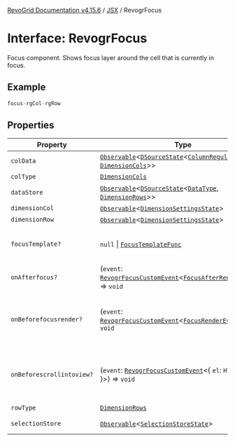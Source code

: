 [RevoGrid Documentation v4.15.6](README.md) / [JSX](Namespace.JSX.md) / RevogrFocus

# Interface: RevogrFocus

Focus component. Shows focus layer around the cell that is currently in focus.

## Example

```ts
focus-rgCol-rgRow
```

## Properties

| Property | Type | Description | Defined in |
| ------ | ------ | ------ | ------ |
| `colData` | [`Observable`](TypeAlias.Observable.md)\<[`DSourceState`](TypeAlias.DSourceState.md)\<[`ColumnRegular`](Interface.ColumnRegular.md), [`DimensionCols`](TypeAlias.DimensionCols.md)\>\> | Column source | [src/components.d.ts:1871](https://github.com/revolist/revogrid/blob/8ab186c1ae2faee97d25784acff6dbf4187524f8/src/components.d.ts#L1871) |
| `colType` | [`DimensionCols`](TypeAlias.DimensionCols.md) | Column type | [src/components.d.ts:1875](https://github.com/revolist/revogrid/blob/8ab186c1ae2faee97d25784acff6dbf4187524f8/src/components.d.ts#L1875) |
| `dataStore` | [`Observable`](TypeAlias.Observable.md)\<[`DSourceState`](TypeAlias.DSourceState.md)\<[`DataType`](TypeAlias.DataType.md), [`DimensionRows`](TypeAlias.DimensionRows.md)\>\> | Data rows source | [src/components.d.ts:1879](https://github.com/revolist/revogrid/blob/8ab186c1ae2faee97d25784acff6dbf4187524f8/src/components.d.ts#L1879) |
| `dimensionCol` | [`Observable`](TypeAlias.Observable.md)\<[`DimensionSettingsState`](Interface.DimensionSettingsState.md)\> | Dimension settings X | [src/components.d.ts:1883](https://github.com/revolist/revogrid/blob/8ab186c1ae2faee97d25784acff6dbf4187524f8/src/components.d.ts#L1883) |
| `dimensionRow` | [`Observable`](TypeAlias.Observable.md)\<[`DimensionSettingsState`](Interface.DimensionSettingsState.md)\> | Dimension settings Y | [src/components.d.ts:1887](https://github.com/revolist/revogrid/blob/8ab186c1ae2faee97d25784acff6dbf4187524f8/src/components.d.ts#L1887) |
| `focusTemplate?` | `null` \| [`FocusTemplateFunc`](TypeAlias.FocusTemplateFunc.md) | Focus template custom function. Can be used to render custom focus layer. | [src/components.d.ts:1891](https://github.com/revolist/revogrid/blob/8ab186c1ae2faee97d25784acff6dbf4187524f8/src/components.d.ts#L1891) |
| `onAfterfocus?` | (`event`: [`RevogrFocusCustomEvent`](Interface.RevogrFocusCustomEvent.md)\<[`FocusAfterRenderEvent`](Interface.FocusAfterRenderEvent.md)\>) => `void` | Used to setup properties after focus was rendered | [src/components.d.ts:1895](https://github.com/revolist/revogrid/blob/8ab186c1ae2faee97d25784acff6dbf4187524f8/src/components.d.ts#L1895) |
| `onBeforefocusrender?` | (`event`: [`RevogrFocusCustomEvent`](Interface.RevogrFocusCustomEvent.md)\<[`FocusRenderEvent`](Interface.FocusRenderEvent.md)\>) => `void` | Before focus render event. Can be prevented by event.preventDefault(). If preventDefault used slot will be rendered. | [src/components.d.ts:1899](https://github.com/revolist/revogrid/blob/8ab186c1ae2faee97d25784acff6dbf4187524f8/src/components.d.ts#L1899) |
| `onBeforescrollintoview?` | (`event`: [`RevogrFocusCustomEvent`](Interface.RevogrFocusCustomEvent.md)\<\{ `el`: `HTMLElement`; \}\>) => `void` | Before focus changed verify if it's in view and scroll viewport into this view Can be prevented by event.preventDefault() | [src/components.d.ts:1903](https://github.com/revolist/revogrid/blob/8ab186c1ae2faee97d25784acff6dbf4187524f8/src/components.d.ts#L1903) |
| `rowType` | [`DimensionRows`](TypeAlias.DimensionRows.md) | Row type | [src/components.d.ts:1907](https://github.com/revolist/revogrid/blob/8ab186c1ae2faee97d25784acff6dbf4187524f8/src/components.d.ts#L1907) |
| `selectionStore` | [`Observable`](TypeAlias.Observable.md)\<[`SelectionStoreState`](TypeAlias.SelectionStoreState.md)\> | Selection, range, focus for selection | [src/components.d.ts:1911](https://github.com/revolist/revogrid/blob/8ab186c1ae2faee97d25784acff6dbf4187524f8/src/components.d.ts#L1911) |
